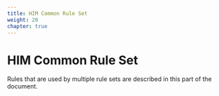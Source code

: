 ```yaml
---
title: HIM Common Rule Set
weight: 20
chapter: true
---
```


# HIM Common Rule Set

Rules that are used by multiple rule sets are described in this part of the document.
